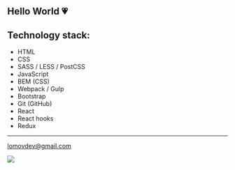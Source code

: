 ## Hello World 💗
## Technology stack:
<ul>
  <li>HTML</li>
  <li>CSS</li>
  <li>SASS / LESS / PostCSS </li>
  <li>JavaScript</li>
  <li>BEM (CSS)</li>
  <li>Webpack / Gulp</li>
  <li>Bootstrap</li>
  <li>Git (GitHub)</li>
  <li>React</li>
  <li>React hooks</li>
  <li>Redux</li>
 </ul>
<hr>

lomovdev@gmail.com

![](https://i.pinimg.com/originals/64/05/31/6405318ac146473a95bfbdcec2b32943.gif)
